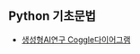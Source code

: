 ## Python 기초문법
- [생성형AI연구 Coggle다이어그램](https://coggle.it/diagram/Z_mSlQ75rfBGvtWd/t/%EC%83%9D%EC%84%B1%ED%98%95-ai-%EC%97%B0%EA%B5%AC/ae039b1e8bb0667defd2dda865471c658516d88096340a61d26ac70805da448e)